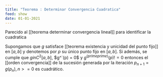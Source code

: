 ```yaml
---
title: "Teorema : Determinar Convergencia Cuadratica"
feed: show
date: 01-01-2021
---
```


Parecido al [[teorema determinar convergencia lineal]] para identificar la cuadratica

Supongamos que $g$ satisface [[teorema existencia y unicidad del punto fijo]] en $[a, b]$ y denotemos por $p$ su único punto fijo en $[a, b]$. Si además, se cumple que $g in C^2[a, b]$, $g^`(p) = 0$ y $g^(prime prime)(p) != 0$ entonces el [[orden convergencia]] de la sucesión generada por la iteración $p_{n+1} = g(p_n), n >= 0$ es cuadrático.



